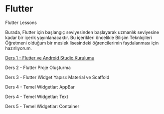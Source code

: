 # Flutter
Flutter Lessons

Burada, Flutter için başlangıç seviyesinden başlayarak uzmanlık seviyesine kadar bir içerik yayınlanacaktır.
Bu içerikleri öncelikle Bilişim Teknlojileri Öğretmeni olduğum bir meslek lisesindeki öğrencilerimin faydalanması için hazırlıyorum.

[Ders 1 - Flutter ve Android Studio Kurulumu](Dersler/Ders1.md)

Ders 2 - Flutter Proje Oluşturma

Ders 3 - Flutter Widget Yapısı: Material ve Scaffold

Ders 4 - Temel Widgetlar: AppBar

Ders 4 - Temel Widgetlar: Text

Ders 5 - Temel Widgetlar: Container
